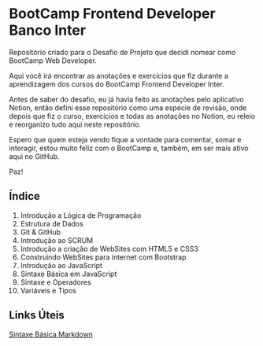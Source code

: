 # BootCamp Frontend Developer Banco Inter
Repositório criado para o Desafio de Projeto que decidi nomear como BootCamp Web Developer.

Aqui você irá encontrar as anotações e exercícios que fiz durante a aprendizagem dos cursos do BootCamp Frontend Developer Inter.

Antes de saber do desafio, eu já havia feito as anotações pelo aplicativo Notion, então defini esse repositório como uma espécie de revisão, onde depois que fiz o curso, exercícios e todas as anotações no Notion, eu releio e reorganizo tudo aqui neste repositório.

Espero que quem esteja vendo fique a vontade para comentar, somar e interagir, estou muito feliz com o BootCamp e, também, em ser mais ativo aqui no GitHub.

Paz!

## Índice

1. Introdução a Lógica de Programação
2. Estrutura de Dados
3. Git & GitHub
4. Introdução ao SCRUM
5. Introdução a criação de WebSites com HTML5 e CSS3
6. Construindo WebSites para internet com Bootstrap
7. Introdução ao JavaScript
8. Sintaxe Básica em JavaScript
9. Sintaxe e Operadores
10. Variáveis e Tipos

## Links Úteis
[Sintaxe Básica Markdown](https://www.markdownguide.org/basic-syntax/)
